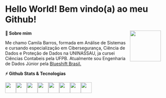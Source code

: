 <div align='left'><h1>Hello World! Bem vindo(a) ao meu Github! </h1></div><img align="right" width="100" src="https://media.giphy.com/media/FNBvO1cg4G2DkZE3fa/giphy.gif">


<div><p><summary><b>🤙 Sobre mim</b></summary></p>
<p>Me chamo Camila Barros, formada em Análise de Sistemas e cursando especialização em Cibersegurança, Ciência de Dados e Proteção de Dados na UNINASSAU, ja cursei Ciências Contabeis pela UFPB. Atualmente sou Engenharia de Dados Júnior pela <a href="https://blueshift.com.br/" target="_blank">Blueshift Brasil.</a></br>
                                                                                                                           
</div>
<div><p><summary><b>⚡ Github Stats & Tecnologias</b></summary></p>
</p></div><p>
<img width="35px" src="https://cdn-icons-png.flaticon.com/128/873/873107.png"/><img width="35px" src="https://pnx-assets-prod.s3.amazonaws.com/2022-06/512px-amazon_web_services_logo.png"/><img width="35px" src="https://cdn-icons-png.flaticon.com/128/1822/1822899.png"/><img width="35px" src="https://cdn-icons-png.flaticon.com/128/5968/5968292.png"/><img width="35px" src="https://cdn-icons-png.flaticon.com/128/5968/5968322.png"/><img width="35px" src="https://user-images.githubusercontent.com/12401985/69677784-80bec400-1082-11ea-89b2-b2120eb84676.png"/><img width="35px" src="https://cdn-icons-png.flaticon.com/128/888/888859.png"/><img width="35px" src="https://cdn-icons-png.flaticon.com/128/888/888847.png"/></p></div>




